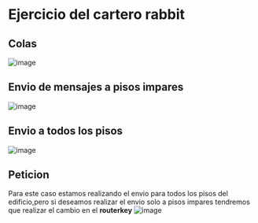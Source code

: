 # Ejercicio del cartero rabbit
## Colas
![image](https://user-images.githubusercontent.com/90659322/199030474-b7b779f0-0234-485e-867a-a627c86087a6.png)

## Envio de mensajes a pisos impares
![image](https://user-images.githubusercontent.com/90659322/199032868-1c4df0e8-2442-4744-aec6-a1a0891c0734.png)
## Envio a todos los pisos
![image](https://user-images.githubusercontent.com/90659322/199039487-c409dbd7-c3c4-43c0-bb40-b9200b1589c9.png)
## Peticion 
Para este caso estamos realizando el envio para todos los pisos del edificio,pero si deseamos realizar el envio solo a pisos impares
tendremos que realizar el cambio en el **routerkey**
![image](https://user-images.githubusercontent.com/90659322/199039669-c34da72e-6afa-4d69-bef0-6d92dc182b90.png)
